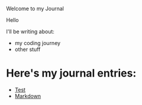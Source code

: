 Welcome to my Journal

Hello

I'll be writing about:

* my coding journey
* other stuff

# Here's my journal entries:

- [Test](entries/test.md)
- [Markdown](entries/markdown.md)

